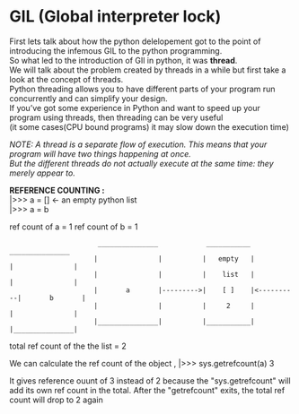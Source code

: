 # GIL (Global interpreter lock)
First lets talk about how the python delelopement got to the point of introducing the infemous GIL to the python programming.  
So what led to the introduction of GIl in python, it was **thread**.  
We will talk about the problem created by threads in a while but first take a look at the concept of threads.  
Python threading allows you to have different parts of your program run concurrently and can simplify your design.  
If you’ve got some experience in Python and want to speed up your program using threads, then threading can be very useful  
(it some cases(CPU bound programs) it may slow down the execution time)

*NOTE: A thread is a separate flow of execution. This means that your program will have two things happening at once.  
       But the different threads do not actually execute at the same time: they merely appear to.*  
       
**REFERENCE COUNTING :**  
|>>> a = []       <-        an empty python list  
|>>> a = b

ref count of a = 1
ref count of b = 1

                          _______________            ___________             _______________   
                         |               |          |   empty   |           |               |  
                         |               |          |    list   |           |               |  
                         |       a       |--------->|    [ ]    |<----------|       b       |  
                         |               |          |     2     |           |               |  
                         |_______________|          |___________|           |_______________|                           
                          

total ref  count of the the list = 2

We can calculate the ref count of the object ,
|>>> sys.getrefcount(a)
    3
    
It gives reference ouunt of 3 instead of 2 because the "sys.getrefcount" will add its own ref count in the total.
After the "getrefcount" exits, the total ref count will drop to 2 again

